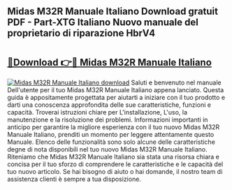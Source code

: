## Midas M32R Manuale Italiano Download gratuit PDF - Part-XTG Italiano Nuovo manuale del proprietario di riparazione HbrV4

# <h2><a href="http://dff1978.blite.top/?on=Midas+M32R+Manuale+Italiano">🔗Download 👉🔴 Midas M32R Manuale Italiano</a></h2>

[![Midas M32R Manuale Italiano download](https://i.imgur.com/lujVjoI.png)](http://dff1978.blite.top/?on=Midas+M32R+Manuale+Italiano)
Saluti e benvenuto nel manuale Dell'utente per il tuo Midas M32R Manuale Italiano appena lanciato. Questa guida è appositamente progettata per aiutarti a iniziare con il tuo prodotto e darti una conoscenza approfondita delle sue caratteristiche, funzioni e capacità. Troverai istruzioni chiare per L'installazione, L'uso, la manutenzione e la risoluzione dei problemi. Informazioni importanti in anticipo per garantire la migliore esperienza con il tuo nuovo Midas M32R Manuale Italiano, prenditi un momento per leggere attentamente questo Manuale. Elenco delle funzionalità sono solo alcune delle caratteristiche degne di nota disponibili nel tuo nuovo Midas M32R Manuale Italiano. Riteniamo che Midas M32R Manuale Italiano sia stata una risorsa chiara e concisa per il tuo sforzo di comprendere le caratteristiche e le capacità del tuo nuovo articolo. Se hai bisogno di aiuto o hai domande, il nostro team di assistenza clienti è sempre a tua disposizione.
